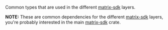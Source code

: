 Common types that are used in the different [matrix-sdk] layers.

**NOTE:** These are common dependencies for the different [matrix-sdk] layers,
you're probably interested in the main
[matrix-sdk](https://docs.rs/matrix-sdk/) crate.

[matrix-sdk]: https://github.com/matrix-org/matrix-rust-sdk/
[Matrix]: https://matrix.org/
[Rust]: https://www.rust-lang.org/
